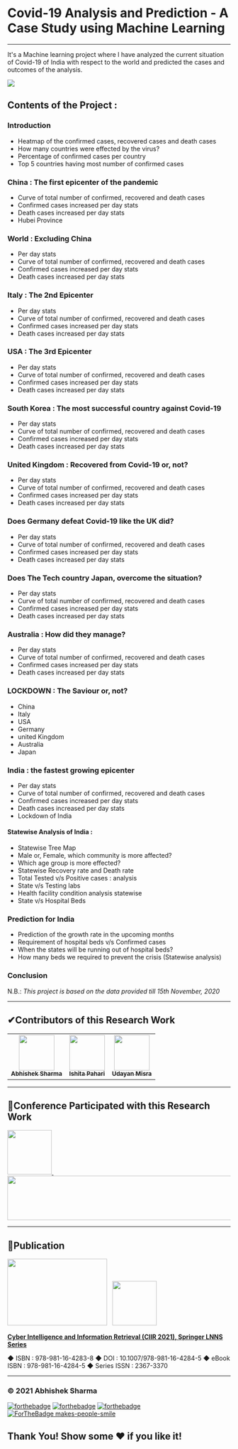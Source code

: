 # Covid-19 Analysis and Prediction - A Case Study using Machine Learning
*************************************************************************************

It's a Machine learning project where I have analyzed the current situation of Covid-19 of India with respect to the world and predicted the cases and outcomes of the analysis.

<a href = "https://github.com/abhisheks008/Covid-19-Analysis-and-Prediction"><img src = "https://www.llanhealthcare.co.uk/wp-content/uploads/coronavirus-4914026_1920.jpg"></a>

## Contents of the Project :

### Introduction

- Heatmap of the confirmed cases, recovered cases and death cases
- How many countries were effected by the virus?
- Percentage of confirmed cases per country
- Top 5 countries having most number of confirmed cases
 
### China : The first epicenter of the pandemic
- Curve of total number of confirmed, recovered and death cases
- Confirmed cases increased per day stats
- Death cases increased per day stats
- Hubei Province

### World : Excluding China
- Per day stats
- Curve of total number of confirmed, recovered and death cases
- Confirmed cases increased per day stats
- Death cases increased per day stats

### Italy : The 2nd Epicenter 
- Per day stats
- Curve of total number of confirmed, recovered and death cases
- Confirmed cases increased per day stats
- Death cases increased per day stats

### USA : The 3rd Epicenter
- Per day stats
- Curve of total number of confirmed, recovered and death cases
- Confirmed cases increased per day stats
- Death cases increased per day stats

### South Korea : The most successful country against Covid-19
- Per day stats
- Curve of total number of confirmed, recovered and death cases
- Confirmed cases increased per day stats
- Death cases increased per day stats

### United Kingdom : Recovered from Covid-19 or, not?
- Per day stats
- Curve of total number of confirmed, recovered and death cases
- Confirmed cases increased per day stats
- Death cases increased per day stats

### Does Germany defeat Covid-19 like the UK did?
- Per day stats
- Curve of total number of confirmed, recovered and death cases
- Confirmed cases increased per day stats
- Death cases increased per day stats

### Does The Tech country Japan, overcome the situation?
- Per day stats
- Curve of total number of confirmed, recovered and death cases
- Confirmed cases increased per day stats
- Death cases increased per day stats

### Australia : How did they manage?
- Per day stats
- Curve of total number of confirmed, recovered and death cases
- Confirmed cases increased per day stats
- Death cases increased per day stats

### LOCKDOWN : The Saviour or, not?
- China
- Italy
- USA
- Germany
- united Kingdom
- Australia
- Japan

### India : the fastest growing epicenter
- Per day stats
- Curve of total number of confirmed, recovered and death cases
- Confirmed cases increased per day stats
- Death cases increased per day stats
- Lockdown of India

#### Statewise Analysis of India :
- Statewise Tree Map
-  Male or, Female, which community is more affected?
- Which age group is more effected?
- Statewise Recovery rate and Death rate
- Total Tested v/s Positive cases : analysis
- State v/s Testing labs
- Health facility condition analysis statewise
- State v/s Hospital Beds

### Prediction for India
- Prediction of the growth rate in the upcoming months
- Requirement of hospital beds v/s Confirmed cases
- When the states will be running out of hospital beds?
- How many beds we required to prevent the crisis (Statewise analysis)

### Conclusion

N.B.: _This project is based on the data provided till 15th November, 2020_


********************************************************

<h2>✔Contributors of this Research Work</h2>

<table>
  <tr>
<td align="center"><a href="https://github.com/abhisheks008"><img src="https://avatars.githubusercontent.com/u/68724349?v=4" width="80px;" alt=""/><br /><sub><b>Abhishek Sharma</b></sub></a></td>
<td align="center"><a href="https://github.com/Ishita-2001"><img src="https://avatars.githubusercontent.com/u/85105978?v=4" width="80px;" alt=""/><br /><sub><b> Ishita Pahari</b></sub></a></td>
<td align="center"><a href="https://github.com/UdayanMisra2000"><img src="https://avatars.githubusercontent.com/u/83898487?v=4" width="80px;" alt=""/><br /><sub><b>Udayan Misra</b></sub></a></td>
  </tr>
</table>

***********************************************************
<h2>📜Conference Participated with this Research Work</h2>
<a href = "https://www.springer.com/gp/book/9789811642838"><img src="https://i.imgur.com/EwHM6Je.png" width="100px;" alt=""/> </a> &nbsp;  <a href = "https://www.springer.com/gp/book/9789811642838"><img src="https://i.imgur.com/UWx6O23.jpg" height = "100px" width = "700px" alt = "" /></a>

**************************************************************

<h2>📝Publication</h2>  

<a href = "https://www.springer.com/gp/book/9789811642838"><img src="https://cdn-images-1.medium.com/max/800/1*H7Pq3wD3b7gHKQQwXZlSRg.jpeg" width="225px" height = "150px" alt=""/></a> &nbsp; <a href="https://www.springer.com/gp/book/9789811642838"><img src="https://media.springernature.com/w153/springer-static/cover/book/9789811642845.jpg" width="100px;" alt=""/></a>

**[Cyber Intelligence and Information Retrieval (CIIR 2021), Springer LNNS Series](https://www.springer.com/gp/book/9789811642838)** 

◆ ISBN : 978-981-16-4283-8 
◆ DOI : 10.1007/978-981-16-4284-5 
◆ eBook ISBN : 978-981-16-4284-5 
◆ Series ISSN : 2367-3370

*******************************************************************

### © 2021 Abhishek Sharma
[![forthebadge](https://forthebadge.com/images/badges/built-with-love.svg)](https://forthebadge.com) [![forthebadge](https://forthebadge.com/images/badges/built-by-developers.svg)](https://forthebadge.com) [![forthebadge](https://forthebadge.com/images/badges/built-with-swag.svg)](https://forthebadge.com)  [![ForTheBadge makes-people-smile](http://ForTheBadge.com/images/badges/makes-people-smile.svg)](http://ForTheBadge.com)

## Thank You! Show some :heart: if you like it!


